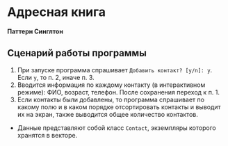 # Адресная книга

**Паттерн Синглтон**

## Сценарий работы программы

1. При запуске программа спрашивает `Добавить контакт? [y/n]: y`. Если `y`, то п. 2, иначе п. 3.
2. Вводится информация по каждому контакту (в интерактивном режиме): ФИО, возраст, телефон. После сохранения переход к п. 1.
3. Если контакты были добавлены, то программа спрашивает по какому полю и в каком порядке отсортировать контакты и выводит их на экран, также выводится общее количество контактов.

- Данные представляют собой класс `Contact`, экземпляры которого хранятся в векторе.
